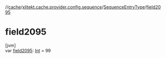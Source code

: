 //[cache](../../../index.md)/[xlitekt.cache.provider.config.sequence](../index.md)/[SequenceEntryType](index.md)/[field2095](field2095.md)

# field2095

[jvm]\
var [field2095](field2095.md): [Int](https://kotlinlang.org/api/latest/jvm/stdlib/kotlin/-int/index.html) = 99
